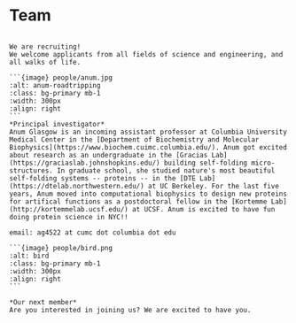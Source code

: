 # Team
````{div} full width

We are recruiting!
We welcome applicants from all fields of science and engineering, and all walks of life.

```{image} people/anum.jpg
:alt: anum-roadtripping
:class: bg-primary mb-1
:width: 300px
:align: right
```
*Principal investigator*
Anum Glasgow is an incoming assistant professor at Columbia University Medical Center in the [Department of Biochemistry and Molecular Biophysics](https://www.biochem.cuimc.columbia.edu/). Anum got excited about research as an undergraduate in the [Gracias Lab](https://graciaslab.johnshopkins.edu/) building self-folding micro-structures. In graduate school, she studied nature's most beautiful self-folding systems -- proteins -- in the [DTE Lab](https://dtelab.northwestern.edu/) at UC Berkeley. For the last five years, Anum moved into computational biophysics to design new proteins for artifical functions as a postdoctoral fellow in the [Kortemme Lab](http://kortemmelab.ucsf.edu/) at UCSF. Anum is excited to have fun doing protein science in NYC!! 

email: ag4522 at cumc dot columbia dot edu

```{image} people/bird.png
:alt: bird
:class: bg-primary mb-1
:width: 300px
:align: right
```

*Our next member*
Are you interested in joining us? We are excited to have you.

````
